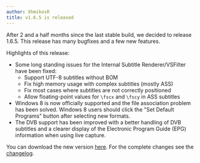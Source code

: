 ```yaml
---
author: XhmikosR
title: v1.6.5 is released
---
```


After 2 and a half months since the last stable build, we decided to release 1.6.5.
This release has many bugfixes and a few new features.

<!--more-->

Highlights of this release:

* Some long standing issues for the Internal Subtitle Renderer/VSFilter have been fixed:
    * Support UTF-8 subtitles without BOM
    * Fix high memory usage with complex subtitles (mostly ASS)
    * Fix most cases where subtitles are not correctly positioned
    * Allow floating-point values for `\fscx` and `\fscy` in ASS subtitles
* Windows 8 is now officially supported and the file association problem has been solved. Windows 8 users should click the "Set Default Programs" button after selecting new formats.
* The DVB support has been improved with a better handling of DVB subtitles and a clearer display of the Electronic Program Guide (EPG) information when using live capture.

You can download the new version [here](/downloads/).
For the complete changes see the [changelog](/changelog/).
